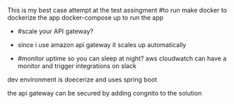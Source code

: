 

This is my best case attempt at the test assingment 
#to run 
make docker to dockerize the app
docker-compose up to run the app 

- #scale your API gateway?
- since i use amazon api gateway it scales up automatically 

- #monitor uptime so you can sleep at night?
  aws cloudwatch can have a monitor and trigger integrations on slack 

dev environment is doecerize and uses spring boot

the api gateway can be secured by adding congnito to the solution 

